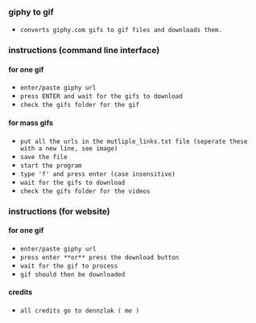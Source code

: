 ### giphy to gif
- `converts giphy.com gifs to gif files and downloads them.`

### instructions (command line interface)
#### for one gif
- `enter/paste giphy url`
- `press ENTER and wait for the gifs to download`
- `check the gifs folder for the gif`
#### for mass gifs
- `put all the urls in the mutliple_links.txt file (seperate these with a new line, see image)`
- `save the file`
- `start the program`
- `type 'f' and press enter (case insensitive)`
- `wait for the gifs to download`
- `check the gifs folder for the videos`

### instructions (for website)
#### for one gif
- `enter/paste giphy url`
- `press enter **or** press the download button`
- `wait for the gif to process`
- `gif should then be downloaded`

#### credits
- `all credits go to dennzlak ( me )`
